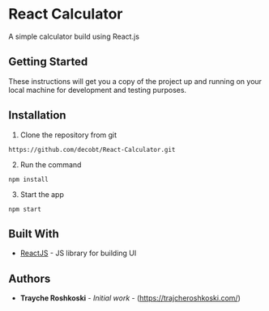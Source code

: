 # React Calculator

A simple calculator build using React.js

## Getting Started

These instructions will get you a copy of the project up and running on your local machine for development and testing purposes.

## Installation

1. Clone the repository from git
```
https://github.com/decobt/React-Calculator.git
```
2. Run the command
```
npm install
```
3. Start the app
```
npm start
```

## Built With

* [ReactJS](https://reactjs.org/) - JS library for building UI

## Authors

* **Trayche Roshkoski** - *Initial work* - (https://trajcheroshkoski.com/)
